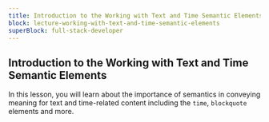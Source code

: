 ```yaml
---
title: Introduction to the Working with Text and Time Semantic Elements
block: lecture-working-with-text-and-time-semantic-elements
superBlock: full-stack-developer
---
```


## Introduction to the Working with Text and Time Semantic Elements

In this lesson, you will learn about the importance of semantics in conveying meaning for text and time-related content including the `time`, `blockquote` elements and more.
